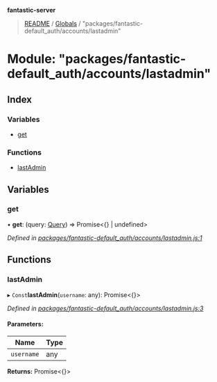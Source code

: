 **fantastic-server**

> [README](../README.md) / [Globals](../globals.md) / "packages/fantastic-default_auth/accounts/lastadmin"

# Module: "packages/fantastic-default_auth/accounts/lastadmin"

## Index

### Variables

* [get](_packages_fantastic_default_auth_accounts_lastadmin_.md#get)

### Functions

* [lastAdmin](_packages_fantastic_default_auth_accounts_lastadmin_.md#lastadmin)

## Variables

### get

•  **get**: (query: [Query](_packages_fantastic_utils_db_types_d_.md#query)) => Promise\<{} \| undefined>

*Defined in [packages/fantastic-default_auth/accounts/lastadmin.js:1](https://github.com/besimorhino/project-fantastic/blob/af5d0de/packages/fantastic-default_auth/accounts/lastadmin.js#L1)*

## Functions

### lastAdmin

▸ `Const`**lastAdmin**(`username`: any): Promise\<{}>

*Defined in [packages/fantastic-default_auth/accounts/lastadmin.js:3](https://github.com/besimorhino/project-fantastic/blob/af5d0de/packages/fantastic-default_auth/accounts/lastadmin.js#L3)*

#### Parameters:

Name | Type |
------ | ------ |
`username` | any |

**Returns:** Promise\<{}>
